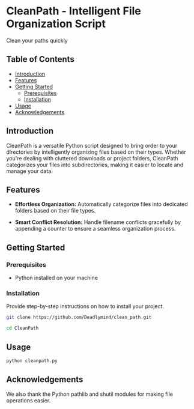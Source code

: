 # CleanPath - Intelligent File Organization Script

Clean your paths quickly

## Table of Contents

- [Introduction](#introduction)
- [Features](#features)
- [Getting Started](#getting-started)
  - [Prerequisites](#prerequisites)
  - [Installation](#installation)
- [Usage](#usage)
- [Acknowledgements](#acknowledgements)

## Introduction

CleanPath is a versatile Python script designed to bring order to your directories by intelligently organizing files based on their types. Whether you're dealing with cluttered downloads or project folders, CleanPath categorizes your files into subdirectories, making it easier to locate and manage your data.

## Features

- **Effortless Organization:** Automatically categorize files into dedicated folders based on their file types.
  
- **Smart Conflict Resolution:** Handle filename conflicts gracefully by appending a counter to ensure a seamless organization process.

## Getting Started

### Prerequisites

- Python installed on your machine

### Installation

Provide step-by-step instructions on how to install your project.

```bash
git clone https://github.com/Deadlymind/clean_path.git
```
```bash
cd CleanPath
```

## Usage

```bash
python cleanpath.py
```

## Acknowledgements

We also thank the Python pathlib and shutil modules for making file operations easier.




